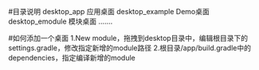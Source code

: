 #目录说明
desktop_app       应用桌面
desktop_example   Demo桌面
desktop_emodule   模块桌面
.......

#如何添加一个桌面
1.New module，拖拽到desktop目录中，编辑根目录下的settings.gradle，修改指定新增的module路径
2.根目录/app/build.gradle中的dependencies，指定编译新增的module

